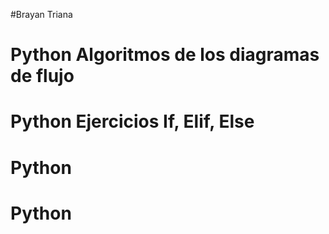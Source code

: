 #Brayan Triana

# Python Algoritmos de los diagramas de flujo
# Python Ejercicios If, Elif, Else
# Python
# Python

